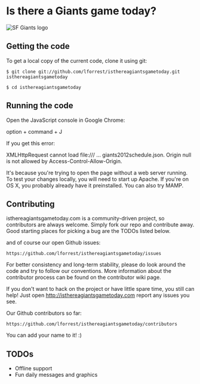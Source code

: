 # Is there a Giants game today?

![SF Giants logo](http://www.pabloestrada.us/sf-giants.png?rm)

## Getting the code

To get a local copy of the current code, clone it using git:

    $ git clone git://github.com/lforrest/isthereagiantsgametoday.git isthereagiantsgametoday

    $ cd isthereagiantsgametoday

## Running the code

Open the JavaScript console in Google Chrome:

option + command + J

If you get this error:

XMLHttpRequest cannot load file:/// ... giants2012schedule.json. Origin null is not allowed by Access-Control-Allow-Origin.

It's because you're trying to open the page without a web server running. To test your changes locally, you will need to start up Apache. If you're on OS X, you probably already have it preinstalled. You can also try MAMP.

## Contributing

isthereagiantsgametoday.com is a community-driven project, so contributors are always welcome. Simply fork our repo and contribute away. Good starting places for picking a bug are the TODOs listed below.

and of course our open Github issues:

    https://github.com/lforrest/isthereagiantsgametoday/issues

For better consistency and long-term stability, please do look around the code and try to follow our conventions. More information about the contributor process can be found on the contributor wiki page.

If you don't want to hack on the project or have little spare time, you still can help! Just open http://isthereagiantsgametoday.com report any issues you see.

Our Github contributors so far:

    https://github.com/lforrest/isthereagiantsgametoday/contributors

You can add your name to it! :)

## TODOs

* Offline support
* Fun daily messages and graphics

